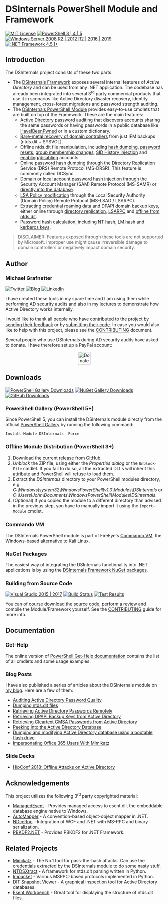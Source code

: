 # DSInternals PowerShell Module and Framework

[![MIT License](https://img.shields.io/badge/License-MIT-green.svg)](../LICENSE.md)
[![PowerShell 3 | 4 | 5](https://img.shields.io/badge/PowerShell-3%20|%204%20|%205-0000FF.svg)](#)
[![Windows Server 2008 R2 | 2012 R2 | 2016 | 2019](https://img.shields.io/badge/Windows%20Server-2008%20R2%20|%202012%20R2%20|%202016%20|%202019-007bb8.svg)](#)
[![.NET Framework 4.5.1+](https://img.shields.io/badge/.NET%20Framework-4.5.1%2B-007FFF.svg)](#)

## Introduction

The DSInternals project consists of these two parts:
- The [DSInternals Framework](https://www.nuget.org/profiles/MichaelGrafnetter) exposes several internal features of *Active Directory* and can be used from any .NET application. The codebase has already been integrated into several 3<sup>rd</sup> party commercial products that use it in scenarios like Active Directory disaster recovery, identity management, cross-forest migrations and password strength auditing.
- The [DSInternals PowerShell Module](https://www.powershellgallery.com/packages/DSInternals/) provides easy-to-use cmdlets that are built on top of the Framework. These are the main features:
  - [Active Directory password auditing](../Documentation/PowerShell/Test-PasswordQuality.md) that discovers accounts sharing the same passwords or having passwords in a public database like [HaveIBeenPwned](https://haveibeenpwned.com) or in a custom dictionary.
  - [Bare-metal recovery of domain controllers](../Documentation/PowerShell/New-ADDBRestoreFromMediaScript.md) from just IFM backups (ntds.dit + SYSVOL).
  - Offline ntds.dit file manipulation, including [hash dumping](../Documentation/PowerShell/Get-ADDBAccount.md), [password resets](../Documentation/PowerShell/Set-ADDBAccountPassword.md), [group membership changes](../Documentation/PowerShell/Set-ADDBPrimaryGroup.md), [SID History injection](../Documentation/PowerShell/Add-ADDBSidHistory.md) and [enabling](../Documentation/PowerShell/Enable-ADDBAccount.md)/[disabling](../Documentation/PowerShell/Disable-ADDBAccount.md) accounts.
  - [Online password hash dumping](../Documentation/PowerShell/Get-ADReplAccount.md) through the Directory Replication Service (DRS) Remote Protocol (MS-DRSR). This feature is commonly called DCSync.
  - [Domain or local account password hash injection](../Documentation/PowerShell/Set-SamAccountPasswordHash.md) through the Security Account Manager (SAM) Remote Protocol (MS-SAMR) or [directly into the database](../Documentation/PowerShell/Set-ADDBAccountPasswordHash.md).
  - [LSA Policy modification](../Documentation/PowerShell/Set-LsaPolicyInformation.md) through the Local Security Authority (Domain Policy) Remote Protocol (MS-LSAD / LSARPC).
  - [Extracting credential roaming data](../Documentation/PowerShell/Save-DPAPIBlob.md) and DPAPI domain backup keys, either online through [directory replication](../Documentation/PowerShell/Get-ADReplBackupKey.md), [LSARPC](../Documentation/PowerShell/Get-LsaBackupKey.md) and [offline from ntds.dit](../Documentation/PowerShell/Get-ADDBBackupKey.md).
  - Password hash calculation, including [NT hash](../Documentation/PowerShell/ConvertTo-NTHash.md), [LM hash](../Documentation/PowerShell/ConvertTo-LMHash.md) and [kerberos keys](../Documentation/PowerShell/ConvertTo-KerberosKey.md).

> DISCLAIMER: Features exposed through these tools are not supported by Microsoft. Improper use might cause irreversible damage to domain controllers or negatively impact domain security.

## Author

### Michael Grafnetter

[![Twitter](https://img.shields.io/twitter/follow/MGrafnetter.svg?label=@MGrafnetter&style=social)](https://twitter.com/MGrafnetter)
[![Blog](https://img.shields.io/badge/Blog-www.dsinternals.com-2A6496.svg)](https://www.dsinternals.com/en)
[![LinkedIn](https://img.shields.io/badge/LinkedIn-grafnetter-0077B5.svg)](https://www.linkedin.com/in/grafnetter)

I have created these tools in my spare time and I am using them while performing AD security audits and also in my lectures to demonstrate how Active Directory works internally.

I would like to thank all people who have contributed to the project by [sending their feedback](https://github.com/MichaelGrafnetter/DSInternals/issues) or by [submitting their code](https://github.com/MichaelGrafnetter/DSInternals/graphs/contributors). In case you would also like to help with this project, please see the [CONTRIBUTING](CONTRIBUTING.md) document.

Several people who use DSInternals during AD security audits have asked to donate. I have therefore set up a PayPal account:

<p align="center">
<a href="https://paypal.me/dsinternals">
<img src="https://img.shields.io/badge/Donate-2A6496.svg?logo=paypal" height="40px" alt="Donate" align="center" />
</a>
</p>

## Downloads
[![PowerShell Gallery Downloads](https://img.shields.io/powershellgallery/dt/DSInternals.svg?label=PowerShell%20Gallery%20Downloads)](https://www.powershellgallery.com/packages/DSInternals/)
[![NuGet Gallery Downloads](https://img.shields.io/nuget/dt/DSInternals.Common.svg?label=NuGet%20Gallery%20Downloads)](https://www.nuget.org/profiles/MichaelGrafnetter)
[![GitHub Downloads](https://img.shields.io/github/downloads/MichaelGrafnetter/DSInternals/total.svg?label=GitHub%20Downloads)](https://github.com/MichaelGrafnetter/DSInternals/releases)

### PowerShell Gallery (PowerShell 5+)

Since PowerShell 5, you can install the DSInternals module directly from the official [PowerShell Gallery](https://www.powershellgallery.com/packages/DSInternals/) by running the following command:

```powershell
Install-Module DSInternals -Force
```

### Offline Module Distribution (PowerShell 3+)

1. Download the [current release](https://github.com/MichaelGrafnetter/DSInternals/releases) from GitHub.
2. *Unblock* the ZIP file, using either the *Properties dialog* or the `Unblock-File` cmdlet. If you fail to do so, all the extracted DLLs will inherit this attribute and PowerShell will refuse to load them.
3. Extract the *DSInternals* directory to your PowerShell modules directory, e.g. *C:\Windows\system32\WindowsPowerShell\v1.0\Modules\DSInternals* or *C:\Users\John\Documents\WindowsPowerShell\Modules\DSInternals*.
4. (Optional) If you copied the module to a different directory than advised in the previous step, you have to manually import it using the `Import-Module` cmdlet.

### Commando VM
The DSInternals PowerShell module is part of FireEye's [Commando VM](https://github.com/fireeye/commando-vm), the Windows-based alternative to Kali Linux.


### NuGet Packages

The easiest way of integrating the DSInternals functionality into .NET applications is by using the [DSInternals Framework NuGet packages](https://www.nuget.org/profiles/MichaelGrafnetter).

### Building from Source Code

[![Visual Studio 2015 | 2017](https://img.shields.io/badge/Visual%20Studio-2015%20|%202017-383278.svg)](#)
[![Build Status](https://dev.azure.com/DSInternals/DSInternals%20CI/_apis/build/status/MichaelGrafnetter.DSInternals?branchName=master&jobName=Release)](https://dev.azure.com/DSInternals/DSInternals%20CI/_build/latest?definitionId=2?branchName=master)
[![Test Results](https://img.shields.io/azure-devops/tests/DSInternals/DSInternals%20CI/2.svg?label=Test%20Results)](#)

You can of course download the [source code](https://github.com/MichaelGrafnetter/DSInternals/archive/master.zip), perform a review and compile the Module/Framework yourself. See the [CONTRIBUTING](CONTRIBUTING.md#building-from-source-code) guide for more info.

## Documentation

### Get-Help
The online version of [PowerShell Get-Help documentation](../Documentation/PowerShell/Readme.md) contains the list of all cmdlets and some usage examples.

### Blog Posts

I have also published a series of articles about the DSInternals module on [my blog](https://www.dsinternals.com/en/list-of-cmdlets-in-the-dsinternals-module/). Here are a few of them:

- [Auditing Active Directory Password Quality](https://www.dsinternals.com/en/auditing-active-directory-password-quality/)
- [Dumping ntds.dit files](https://www.dsinternals.com/en/dumping-ntds-dit-files-using-powershell/)
- [Retrieving Active Directory Passwords Remotely](https://www.dsinternals.com/en/retrieving-active-directory-passwords-remotely/)
- [Retrieving DPAPI Backup Keys from Active Directory](https://www.dsinternals.com/en/retrieving-dpapi-backup-keys-from-active-directory/)
- [Retrieving Cleartext GMSA Passwords from Active Directory](https://www.dsinternals.com/en/retrieving-cleartext-gmsa-passwords-from-active-directory/)
- [Peeking into the Active Directory Database](https://www.dsinternals.com/en/peeking-into-the-active-directory-database/)
- [Dumping and modifying Active Directory database using a bootable flash drive](https://www.dsinternals.com/en/dumping-modifying-active-directory-database-bootable-flash-drive/)
- [Impersonating Office 365 Users With Mimikatz](https://www.dsinternals.com/en/impersonating-office-365-users-mimikatz/)

### Slide Decks

- [HipConf 2018: Offline Attacks on Active Directory](https://www.dsinternals.com/wp-content/uploads/HIP_AD_Offline_Attacks.pdf)

## Acknowledgements

This project utilizes the following 3<sup>rd</sup> party copyrighted material:

- [ManagedEsent](https://github.com/Microsoft/ManagedEsent) - Provides managed access to esent.dll, the embeddable database engine native to Windows.
- [AutoMapper](https://github.com/AutoMapper/AutoMapper) - A convention-based object-object mapper in .NET.
- [NDceRpc](https://github.com/OpenSharp/NDceRpc) - Integration of WCF and .NET with MS-RPC and binary serialization.
- [PBKDF2.NET](https://github.com/therealmagicmike/PBKDF2.NET) - Provides PBKDF2 for .NET Framework.

## Related Projects

- [Mimikatz](https://github.com/gentilkiwi/mimikatz) - The No.1 tool for pass-the-hash attacks. Can use the credentials extracted by the DSInternals module to do some nasty stuff.
- [NTDSXtract](https://github.com/csababarta/ntdsxtract) - A framework for ntds.dit parsing written in Python.
- [Impacket](https://github.com/SecureAuthCorp/impacket) - Various MSRPC-based protocols implemented in Python.
- [DIT Snapshot Viewer](https://github.com/yosqueoy/ditsnap) - A graphical inspection tool for Active Directory databases.
- [Esent Workbench](https://bitbucket.org/orthoprog/esentworkbench/wiki/Home) - Great tool for displaying the structure of ntds.dit files.
